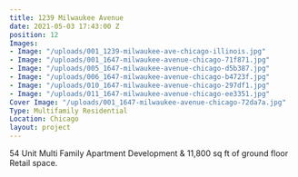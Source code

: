 ```yaml
---
title: 1239 Milwaukee Avenue
date: 2021-05-03 17:43:00 Z
position: 12
Images:
- Image: "/uploads/001_1239-milwaukee-ave-chicago-illinois.jpg"
- Image: "/uploads/001_1647-milwaukee-avenue-chicago-71f871.jpg"
- Image: "/uploads/005_1647-milwaukee-avenue-chicago-d5b387.jpg"
- Image: "/uploads/006_1647-milwaukee-avenue-chicago-b4723f.jpg"
- Image: "/uploads/010_1647-milwaukee-avenue-chicago-297df1.jpg"
- Image: "/uploads/011_1647-milwaukee-avenue-chicago-ee3351.jpg"
Cover Image: "/uploads/001_1647-milwaukee-avenue-chicago-72da7a.jpg"
Type: Multifamily Residential
Location: Chicago
layout: project
---
```


54 Unit Multi Family Apartment Development & 11,800 sq ft of ground floor Retail space.

